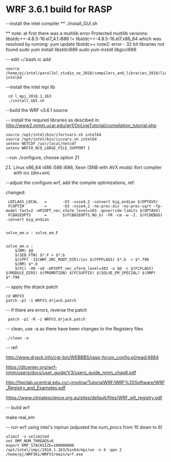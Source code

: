 # WRF 3.6.1 build for RASP


--install the intel compiler ** 
  ./install_GUI.sh   
   
  ** note: at first there was a multilib error 
   Protected multilib versions: libstdc++-4.8.5-16.el7_4.1.i686 != libstdc++-4.8.5-16.el7.x86_64 
   which was resolved by running: yum update libstdc++ 
   note2: error - 32 bit libraries not found
   sudo yum install libstdc*i686
   sudo yum install libgcc*i686

-- edit ~/.bash.rc add
```
source /home/pj/intel/parallel_studio_xe_2018/compilers_and_libraries_2018/linux/bin/compilervars.sh intel64
```
    
 --install the intel mpi lib  
```
 cd l_mpi_2018.1.163   
 ./install_GUI.sh 
```

 --build the WRF v3.6.1 source 
 
 -- install the requred libraries as descibed in:
   http://www2.mmm.ucar.edu/wrf/OnLineTutorial/compilation_tutorial.php
   
   
 ```
 source /opt/intel/bin/ifortvars.sh intel64 
 source /opt/intel/bin/iccvars.sh intel64 
 setenv NETCDF /usr/local/netcdf 
 setenv WRFIO_NCD_LARGE_FILE_SUPPORT 1 
 ```
  
 --run ./configure, choose option 21 
 
   21.  Linux x86_64 i486 i586 i686, Xeon (SNB with AVX mods) ifort compiler with icc  (dm+sm) 
    
 --adjust the configure.wrf, add the compile optimizations, ref:  
 
 changed:  
```
 LDFLAGS_LOCAL   =       -O3 -xsse4.2 -convert big_endian $(OPTAVX) 
 FCOPTIM         =       -O3 -xsse4.2 -no-prec-div -no-prec-sqrt -fp-model fast=2 -mP2OPT_vec_xform_level=103 -qoverride-limits $(OPTAVX) 
 FCBASEOPTS      =       $(FCBASEOPTS_NO_G) -FR -cm -w -I. $(FCDEBUG) -convert big_endian 
  
  
solve_em.o : solve_em.F 
 
 
solve_em.o : 
	$(RM) $@ 
	$(SED_FTN) $*.F > $*.b  
	$(CPP) -I$(WRF_SRC_ROOT_DIR)/inc $(CPPFLAGS) $*.b  > $*.f90 
	$(RM) $*.b 
	$(FC) -O0 -xO -mP2OPT_vec_xform_level=103 -o $@ -c $(FCFLAGS) $(MODULE_DIRS) $(PROMOTION) $(FCSUFFIX) $(SOLVE_EM_SPECIAL) $(OMP) $*.f90 
```

-- apply the drjack patch

```
cd WRFV3
patch -p1 -i WRFV3.drjack.patch
```

-- if there are errors, reverse the patch 
```
 patch -p1 -R -i WRFV3.drjack.patch
```

-- clean, use -a as there have been changes to the Registery files
```
./clean -a
```
-- ref:

http://www.drjack.info/cgi-bin/WEBBBS/rasp-forum_config.pl/read/4884

https://dtcenter.org/wrf-nmm/users/docs/user_guide/V3/users_guide_nmm_chap6.pdf

http://hpclab.ucentral.edu.co/~jmolina/TutorialWRF/WRF%20Software/WRF_Registry_and_Examples.pdf

https://www.climatescience.org.au/sites/default/files/WRF_gill_registry.pdf



 -- build wrf 
 
 make real_em 
  
 -- run wrf using intel's mpirun (adjusted the num_procs from 10 down to 6) 
 ```
ulimit -s unlimited 
set OMP_NUM_THREADS=6 
export KMP_STACKSIZE=100000000 
/opt/intel/impi/2018.1.163/bin64/mpirun -n 4 -ppn 2 /home/pj/WRF361/WRFV3/main/wrf.exe 
```
